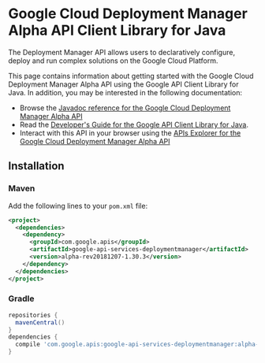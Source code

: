 # Google Cloud Deployment Manager Alpha API Client Library for Java

The Deployment Manager API allows users to declaratively configure, deploy and run complex solutions on the Google Cloud Platform.

This page contains information about getting started with the Google Cloud Deployment Manager Alpha API
using the Google API Client Library for Java. In addition, you may be interested
in the following documentation:

* Browse the [Javadoc reference for the Google Cloud Deployment Manager Alpha API][javadoc]
* Read the [Developer's Guide for the Google API Client Library for Java][google-api-client].
* Interact with this API in your browser using the [APIs Explorer for the Google Cloud Deployment Manager Alpha API][api-explorer]

## Installation

### Maven

Add the following lines to your `pom.xml` file:

```xml
<project>
  <dependencies>
    <dependency>
      <groupId>com.google.apis</groupId>
      <artifactId>google-api-services-deploymentmanager</artifactId>
      <version>alpha-rev20181207-1.30.3</version>
    </dependency>
  </dependencies>
</project>
```

### Gradle

```gradle
repositories {
  mavenCentral()
}
dependencies {
  compile 'com.google.apis:google-api-services-deploymentmanager:alpha-rev20181207-1.30.3'
}
```

[javadoc]: https://googleapis.dev/java/google-api-services-deploymentmanager/latest/index.html
[google-api-client]: https://github.com/googleapis/google-api-java-client/
[api-explorer]: https://developers.google.com/apis-explorer/#p/deploymentmanager/v1/
